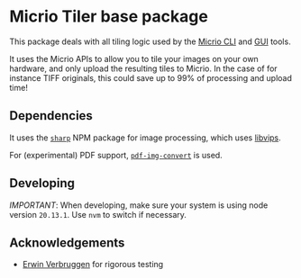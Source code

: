 # Micrio Tiler base package

This package deals with all tiling logic used by the [Micrio CLI](https://github.com/Q42/Micrio.Tiler/tree/main/CLI) and [GUI](https://github.com/Q42/Micrio.Tiler/tree/main/GUI) tools.

It uses the Micrio APIs to allow you to tile your images on your own hardware, and only upload the resulting tiles to Micrio. In the case of for instance TIFF originals, this could save up to 99% of processing and upload time!

## Dependencies

It uses the [`sharp`](https://www.npmjs.com/package/sharp) NPM package for image processing, which uses [libvips](https://www.libvips.org/).

For (experimental) PDF support, [`pdf-img-convert`](https://www.npmjs.com/package/pdf-img-convert) is used.

## Developing

*IMPORTANT*: When developing, make sure your system is using node version `20.13.1`. Use `nvm` to switch if necessary.

## Acknowledgements

* [Erwin Verbruggen](https://github.com/verwinv) for rigorous testing
